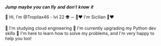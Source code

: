 𝑱𝒖𝒎𝒑 𝒎𝒂𝒚𝒃𝒆 𝒚𝒐𝒖 𝒄𝒂𝒏 𝒇𝒍𝒚 𝒂𝒏𝒅 𝒅𝒐𝒏'𝒕 𝒌𝒏𝒐𝒘 𝒊𝒕

👋 Hi, I'm @Tropilax46 - lvl 22 👽 ∼ 
💛❤️ I'm Sicilian 💛❤️

👀 I'm studying cloud engineering 
🌱 I'm currently upgrading my Python dev skills
🙌 I'm here to learn how to solve my problems, and I'm very happy to help you too!  
